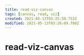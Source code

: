```yaml
---
title: read-viz-canvas
tags: [canvas, read, viz]
created: 2021-05-13T03:25:50.752Z
modified: 2021-05-13T03:26:09.780Z
---
```


# read-viz-canvas


